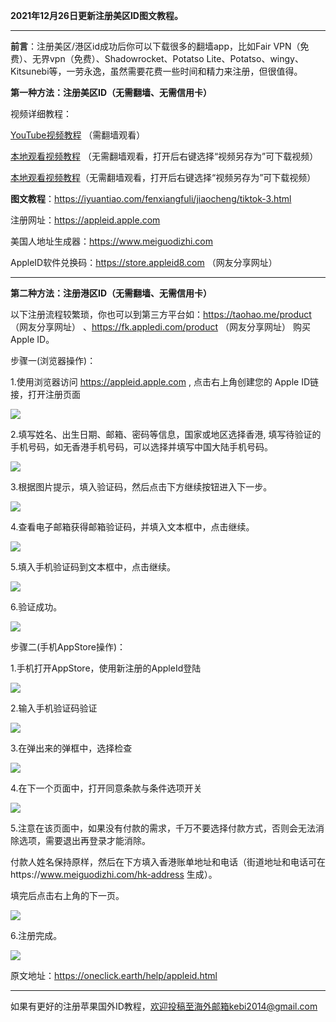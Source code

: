 <!-- wp:paragraph -->
<p><strong>2021年12月26日更新注册美区ID图文教程。 </strong></p>
<!-- /wp:paragraph -->

<!-- wp:separator -->
<hr class="wp-block-separator"/>
<!-- /wp:separator -->

<!-- wp:paragraph -->
<p><strong>前言</strong>：注册美区/港区id成功后你可以下载很多的翻墙app，比如Fair VPN（免费）、无界vpn（免费）、Shadowrocket、Potatso Lite、Potatso、wingy、Kitsunebi等，一劳永逸，虽然需要花费一些时间和精力来注册，但很值得。</p>
<!-- /wp:paragraph -->

**第一种方法：注册美区ID（无需翻墙、无需信用卡）**

视频详细教程：

[YouTube视频教程](https://www.youtube.com/watch?v=0hphAq3_yL8&ab_channel=%E6%B3%A2%E4%BB%94%E5%88%86%E4%BA%AB) （需翻墙观看）

[本地观看视频教程](https://tr201.free4444.xyz/freeAppleID.mp4) （无需翻墙观看，打开后右键选择“视频另存为”可下载视频）

[本地观看视频教程](https://tr601.free4444.xyz/freeAppleID.mp4)（无需翻墙观看，打开后右键选择“视频另存为”可下载视频）

**图文教程**：https://iyuantiao.com/fenxiangfuli/jiaocheng/tiktok-3.html

注册网址：https://appleid.apple.com

美国人地址生成器：https://www.meiguodizhi.com

AppleID软件兑换码：https://store.appleid8.com （网友分享网址）

***

**第二种方法：注册港区ID（无需翻墙、无需信用卡）**

以下注册流程较繁琐，你也可以到第三方平台如：https://taohao.me/product （网友分享网址） 、https://fk.appledi.com/product （网友分享网址） 购买Apple ID。

步骤一(浏览器操作)：

1.使用浏览器访问 https://appleid.apple.com , 点击右上角创建您的 Apple ID链接，打开注册页面

![](https://cdn.jsdelivr.net/gh/Alvin9999/pac2/softimag/hkid1.png)

2.填写姓名、出生日期、邮箱、密码等信息，国家或地区选择香港, 填写待验证的手机号码，如无香港手机号码，可以选择并填写中国大陆手机号码。

![](https://cdn.jsdelivr.net/gh/Alvin9999/pac2/softimag/hkid2.png)

3.根据图片提示，填入验证码，然后点击下方继续按钮进入下一步。

![](https://cdn.jsdelivr.net/gh/Alvin9999/pac2/softimag/hkid3.png)

4.查看电子邮箱获得邮箱验证码，并填入文本框中，点击继续。

![](https://cdn.jsdelivr.net/gh/Alvin9999/pac2/softimag/hkid4.png)

5.填入手机验证码到文本框中，点击继续。

![](https://cdn.jsdelivr.net/gh/Alvin9999/pac2/softimag/hkid5.png)

6.验证成功。

![](https://cdn.jsdelivr.net/gh/Alvin9999/pac2/softimag/hkid6.png)

步骤二(手机AppStore操作)：

1.手机打开AppStore，使用新注册的AppleId登陆

![](https://cdn.jsdelivr.net/gh/Alvin9999/pac2/softimag/hkid13.PNG)

2.输入手机验证码验证

![](https://cdn.jsdelivr.net/gh/Alvin9999/pac2/softimag/hkid14.PNG)

3.在弹出来的弹框中，选择检查

![](https://cdn.jsdelivr.net/gh/Alvin9999/pac2/softimag/hkid15.PNG)

4.在下一个页面中，打开同意条款与条件选项开关

![](https://cdn.jsdelivr.net/gh/Alvin9999/pac2/softimag/hkid16.PNG)

5.注意在该页面中，如果没有付款的需求，千万不要选择付款方式，否则会无法消除选项，需要退出再登录才能消除。

付款人姓名保持原样，然后在下方填入香港账单地址和电话（街道地址和电话可在https://www.meiguodizhi.com/hk-address 生成）。

填完后点击右上角的下一页。

![](https://cdn.jsdelivr.net/gh/Alvin9999/pac2/softimag/hkid17.PNG)

6.注册完成。

![](https://cdn.jsdelivr.net/gh/Alvin9999/pac2/softimag/hkid18.PNG)

原文地址：https://oneclick.earth/help/appleid.html

***

如果有更好的注册苹果国外ID教程，欢迎投稿至海外邮箱kebi2014@gmail.com